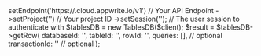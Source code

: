 <?php

use Appwrite\Client;
use Appwrite\Services\TablesDB;

$client = (new Client())
    ->setEndpoint('https://<REGION>.cloud.appwrite.io/v1') // Your API Endpoint
    ->setProject('<YOUR_PROJECT_ID>') // Your project ID
    ->setSession(''); // The user session to authenticate with

$tablesDB = new TablesDB($client);

$result = $tablesDB->getRow(
    databaseId: '<DATABASE_ID>',
    tableId: '<TABLE_ID>',
    rowId: '<ROW_ID>',
    queries: [], // optional
    transactionId: '<TRANSACTION_ID>' // optional
);